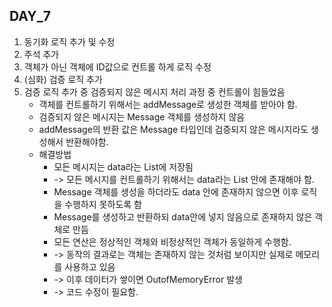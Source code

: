 ## DAY_7

1. 동기화 로직 추가 및 수정
2. 주석 추가
3. 객체가 아닌 객체에 ID값으로 컨트롤 하게 로직 수정
4. (심화) 검증 로직 추가
5. 검증 로직 추가 중 검증되지 않은 메시지 처리 과정 중 컨트롤이 힘들었음
   - 객체를 컨트롤하기 위해서는 addMessage로 생성한 객체를 받아야 함.
   - 검증되지 않은 메시지는 Message 객체를 생성하지 않음
   - addMessage의 반환 값은 Message 타입인데 검증되지 않은 메시지라도 생성해서 반환해야함.
   - 해결방법
     - 모든 메시지는 data라는 List에 저장됨
     - -> 모든 메시지를 컨트롤하기 위해서는 data라는 List 안에 존재해야 함.
     - Message 객체를 생성을 하더라도 data 안에 존재하지 않으면 이후 로직을 수행하지 못하도록 함
     - Message를 생성하고 반환하되 data안에 넣지 않음으로 존재하지 않은 객체로 만듬
     - 모든 연산은 정상적인 객체와 비정상적인 객체가 동일하게 수행함.
     - -> 동작의 결과로는 객체는 존재하지 않는 것처럼 보이지만 실제로 메모리를 사용하고 있음
     - -> 이후 데이터가 쌓이면 OutofMemoryError 발생
     - -> 코드 수정이 필요함.
